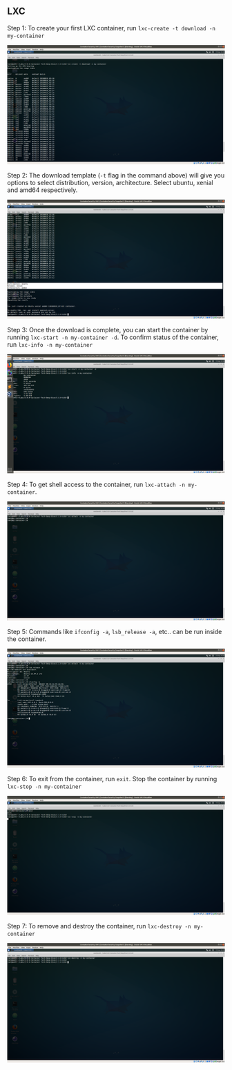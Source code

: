 ## LXC


Step 1: To create your first LXC container, run `lxc-create -t download -n my-container`

![](img/lxc-1.png)

    
Step 2: The download template (`-t` flag in the command above) will give you options to select distribution, version, architecture. Select ubuntu, xenial and amd64 respectively.

![](img/lxc-2.png)

    
Step 3: Once the download is complete, you can start the container by running `lxc-start -n my-container -d`. To confirm status of the container, run `lxc-info -n my-container`

![](img/lxc-3.png)


Step 4: To get shell access to the container, run `lxc-attach -n my-container`.

![](img/lxc-4.png)

    
Step 5: Commands like `ifconfig -a`, `lsb_release -a`, etc.. can be run inside the container.

![](img/lxc-5.png)

    
Step 6: To exit from the container, run `exit`. Stop the container by running `lxc-stop -n my-container` 

![](img/lxc-6.png)

    
Step 7: To remove and destroy the container, run `lxc-destroy -n my-container`

![](img/lxc-7.png)
